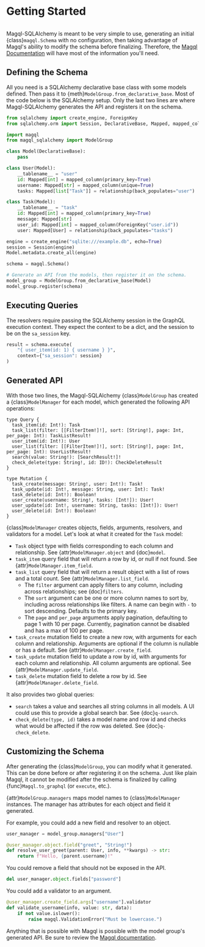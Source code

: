 Getting Started
===============

```{currentmodule} magql_sqlalchemy
```

Magql-SQLAlchemy is meant to be very simple to use, generating an initial
{class}`magql.Schema` with no configuration, then taking advantage of Magql's
ability to modify the schema before finalizing. Therefore, the
[Magql Documentation][magql] will have most of the information you'll need.

[magql]: https://magql.autoinvent.dev


Defining the Schema
-------------------

All you need is a SQLAlchemy declarative base class with some models defined.
Then pass it to {meth}`ModelGroup.from_declarative_base`. Most of the code
below is the SQLAlchemy setup. Only the last two lines are where
Magql-SQLAlchemy generates the API and registers it on the schema.

```python
from sqlalchemy import create_engine, ForeignKey
from sqlalchemy.orm import Session, DeclarativeBase, Mapped, mapped_column, relationship

import magql
from magql_sqlalchemy import ModelGroup

class Model(DeclarativeBase):
    pass

class User(Model):
    __tablename__ = "user"
    id: Mapped[int] = mapped_column(primary_key=True)
    username: Mapped[str] = mapped_column(unique=True)
    tasks: Mapped[list["Task"]] = relationship(back_populates="user")

class Task(Model):
    __tablename__ = "task"
    id: Mapped[int] = mapped_column(primary_key=True)
    message: Mapped[str]
    user_id: Mapped[int] = mapped_column(ForeignKey("user.id"))
    user: Mapped[User] = relationship(back_populates="tasks")

engine = create_engine("sqlite:///example.db", echo=True)
session = Session(engine)
Model.metadata.create_all(engine)

schema = magql.Schema()

# Generate an API from the models, then register it on the schema.
model_group = ModelGroup.from_declarative_base(Model)
model_group.register(schema)
```


Executing Queries
-----------------

The resolvers require passing the SQLAlchemy session in the GraphQL execution
context. They expect the context to be a dict, and the session to be on the
`sa_session` key.

```python
result = schema.execute(
    "{ user_item(id: 1) { username } }",
    context={"sa_session": session}
)
```


Generated API
-------------

With those two lines, the Magql-SQLAlchemy {class}`ModelGroup` has created a
{class}`ModelManager` for each model, which generated the following API
operations:

```text
type Query {
  task_item(id: Int!): Task
  task_list(filter: [[FilterItem!]!], sort: [String!], page: Int, per_page: Int): TaskListResult!
  user_item(id: Int!): User
  user_list(filter: [[FilterItem!]!], sort: [String!], page: Int, per_page: Int): UserListResult!
  search(value: String!): [SearchResult!]!
  check_delete(type: String!, id: ID!): CheckDeleteResult
}

type Mutation {
  task_create(message: String!, user: Int!): Task!
  task_update(id: Int!, message: String, user: Int): Task!
  task_delete(id: Int!): Boolean!
  user_create(username: String!, tasks: [Int!]): User!
  user_update(id: Int!, username: String, tasks: [Int!]): User!
  user_delete(id: Int!): Boolean!
}
```

{class}`ModelManager` creates objects, fields, arguments, resolvers, and validators for
a model. Let's look at what it created for the `Task` model:

*   `Task` object type with fields corresponding to each column and
    relationship. See {attr}`ModelManager.object` and {doc}`model`.
*   `task_item` query field that will return a row by id, or null if not found.
    See {attr}`ModelManager.item_field`.
*   `task_list` query field that will return a result object with a list of rows
    and a total count. See {attr}`ModelManager.list_field`.
    *   The `filter` argument can apply filters to any column, including across
        relationships; see {doc}`filters`.
    *   The `sort` argument can be one or more column names to sort by, including
        across relationships like filters. A name can begin with `-` to sort
        descending. Defaults to the primary key.
    *   The `page` and `per_page` arguments apply pagination, defaulting to page
        1 with 10 per page. Currently, pagination cannot be disabled and has a
        max of 100 per page.
*   `task_create` mutation field to create a new row, with arguments for each
    column and relationship. Arguments are optional if the column is nullable or
    has a default. See {attr}`ModelManager.create_field`.
*   `task_update` mutation field to update a row by id, with arguments for each
    column and relationship. All column arguments are optional.
    See {attr}`ModelManager.update_field`.
*   `task_delete` mutation field to delete a row by id. See
    {attr}`ModelManager.delete_field`.

It also provides two global queries:

*   `search` takes a value and searches all string columns in all models. A UI
    could use this to provide a global search bar. See {doc}`q-search`.
*   `check_delete(type, id)` takes a model name and row id and checks what would
    be affected if the row was deleted. See {doc}`q-check_delete`.


Customizing the Schema
----------------------

After generating the {class}`ModelGroup`, you can modify what it generated.
This can be done before or after registering it on the schema. Just like plain
Magql, it cannot be modified after the schema is finalized by calling
{func}`Magql.to_graphql` (or `execute`, etc.).

{attr}`ModelGroup.managers` maps model names to {class}`ModelManager` instances.
The manager has attributes for each object and field it generated.

For example, you could add a new field and resolver to an object.

```python
user_manager = model_group.managers["User"]

@user_manager.object.field("greet", "String!")
def resolve_user_greet(parent: User, info, **kwargs) -> str:
    return f"Hello, {parent.username}!"
```

You could remove a field that should not be exposed in the API.

```python
del user_manager.object.fields["password"]
```

You could add a validator to an argument.

```python
@user_manager.create_field.args["username"].validator
def validate_username(info, value: str, data):
    if not value.islower():
        raise magql.ValidationError("Must be lowercase.")
```

Anything that is possible with Magql is possible with the model group's
generated API. Be sure to review the [Magql documentation][magql].
